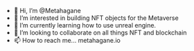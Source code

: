 - 👋 Hi, I’m @Metahagane
- 👀 I’m interested in building NFT objects for the Metaverse
- 🌱 I’m currently learning how to use unreal engine.
- 💞️ I’m looking to collaborate on all things NFT and blockchain
- 📫 How to reach me...   metahagane.io

<!---
Metahagane/Metahagane is a ✨ special ✨ repository because its `README.md` (this file) appears on your GitHub profile.
You can click the Preview link to take a look at your changes.
--->
